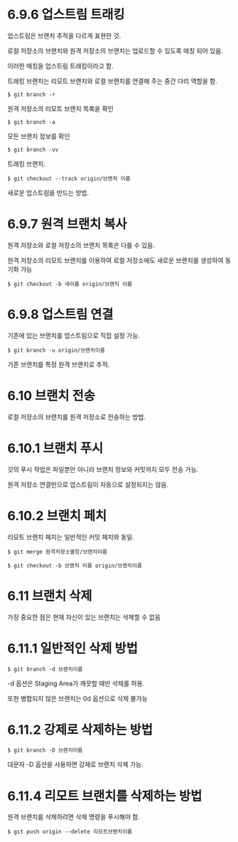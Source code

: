 # 6.9.6 업스트림 트래킹

업스트림은 브랜치 추적을 다르게 표현한 것.

로컬 저장소의 브랜치와 원격 저장소의 브랜치는 업로드할 수 있도록 매칭 되어 있음.

이러한 매칭을 업스트림 트래킹이라고 함.

트래킹 브랜치는 리모트 브랜치와 로컬 브랜치를 연결해 주는 중간 다리 역할을 함.

```
$ git branch -r
```

원격 저장소의 리모트 브랜치 목록을 확인

```
$ git branch -a
```

모든 브랜치 정보를 확인

```
$ git branch -vv
```
트래킹 브랜치.

```
$ git checkout --track origin/브랜치 이름
```
새로운 업스트림을 만드는 방법.

# 6.9.7 원격 브랜치 복사

원격 저장소와 로컬 저장소의 브랜치 목록은 다를 수 있음.

원격 저장소의 리모트 브랜치를 이용하여 로컬 저장소에도 새로운 브랜치를 생성하여 동기화 가능

```
$ git checkout -b 새이름 origin/브랜치 이름
```

# 6.9.8 업스트림 연결

기존에 있는 브랜치를 업스트림으로 직접 설정 가능.

```
$ git branch -u origin/브랜치이름
```

기존 브랜치를 특정 원격 브랜치로 추적.

# 6.10 브랜치 전송

로컬 저장소의 브랜치를 원격 저장소로 전송하는 방법.

# 6.10.1 브랜치 푸시

깃의 푸시 작업은 파일뿐만 아니라 브랜치 정보와 커밋까지 모두 전송 가능.

원격 저장소 연결만으로 업스트림이 자동으로 설정되지는 않음.

# 6.10.2 브랜치 페치

리모트 브랜치 페치는 일반적인 커밋 페치와 동일.

```
$ git merge 원격저장소별칭/브랜치이름
```

```
$ git checkout -b 브랜치 이름 origin/브랜치이름
```

# 6.11 브랜치 삭제

가장 중요한 점은 현재 자신이 있는 브랜치는 삭제할 수 없음

# 6.11.1 일반적인 삭제 방법

```
$ git branch -d 브랜치이름
```

-d 옵션은 Staging Area가 깨끗할 때만 삭제를 허용.

또한 병합되지 않은 브랜치는 0d 옵션으로 삭제 불가능

# 6.11.2 강제로 삭제하는 방법

```
$ git branch -D 브랜치이름
```

대문자 -D 옵션을 사용하면 강제로 브랜치 삭제 가능.

# 6.11.4 리모트 브랜치를 삭제하는 방법

원격 브랜치를 삭제하려면 삭제 명령을 푸시해야 함.

```
$ git push origin --delete 리모트브랜치이름
```

